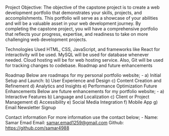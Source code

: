 Project Objective:
The objective of the capstone project is to create a web development portfolio that demonstrates your skills, projects, and accomplishments. This portfolio will serve as a showcase of your abilities and will be a valuable asset in your web development journey. By completing the capstone project, you will have a comprehensive portfolio that reflects your progress, expertise, and readiness to take on more challenging web development projects.

Technologies Used HTML, CSS, JavaScript, and frameworks like React for interactivity will be used. MySQL will be used for database whenever needed. Cloud hosting will be for web hosting service. Also, Git will be used for tracking changes to codebase. Roadmap and future enhancements

Roadmap Below are roadmaps for my personal portfolio website; - a) Initial Setup and Launch: b) User Experience and Design c) Content Creation and Refinement d) Analytics and Insights e) Performance Optimization Future Enhancements Below are future enhancements for my portfolio website; - a) Interactive Features b) Language and Localization c) Client or Project Management d) Accessibility e) Social Media Integration f) Mobile App g) Email Newsletter Signup

Contact information For more information use the contact below; - Name: Samar Emad Email: samar.emad1259@gmail.com Github: https://github.com/samar4988 